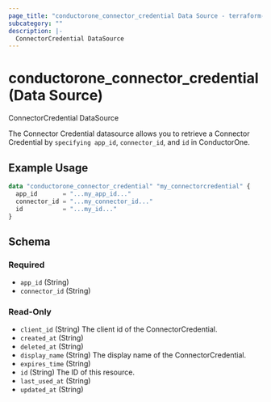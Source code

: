 ```yaml
---
page_title: "conductorone_connector_credential Data Source - terraform-provider-conductorone"
subcategory: ""
description: |-
  ConnectorCredential DataSource
---
```


# conductorone_connector_credential (Data Source)

ConnectorCredential DataSource

The Connector Credential datasource allows you to retrieve a Connector Credential by `specifying app_id`, `connector_id`, and `id` in ConductorOne.

## Example Usage

```terraform
data "conductorone_connector_credential" "my_connectorcredential" {
  app_id       = "...my_app_id..."
  connector_id = "...my_connector_id..."
  id           = "...my_id..."
}
```

<!-- schema generated by tfplugindocs -->
## Schema

### Required

- `app_id` (String)
- `connector_id` (String)

### Read-Only

- `client_id` (String) The client id of the ConnectorCredential.
- `created_at` (String)
- `deleted_at` (String)
- `display_name` (String) The display name of the ConnectorCredential.
- `expires_time` (String)
- `id` (String) The ID of this resource.
- `last_used_at` (String)
- `updated_at` (String)